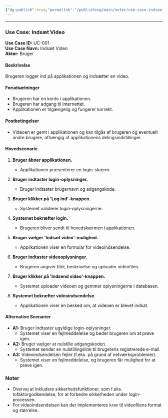 ```yaml
---
{"dg-publish":true,"permalink":"/publishing/main/noter/use-case-indsaet-video/","created":"2024-11-01T10:04:48.239+01:00"}
---
```


---
### Use Case: Indsæt Video

**Use Case ID:** UC-001  
**Use Case Navn:** Indsæt Video  
**Aktør:** Bruger

#### Beskrivelse

Brugeren logger ind på applikationen og indsætter en video.

#### Forudsætninger

- Brugeren har en konto i applikationen.
- Brugeren har adgang til internettet.
- Applikationen er tilgængelig og fungerer korrekt.

#### Postbetingelser

- Videoen er gemt i applikationen og kan tilgås af brugeren og eventuelt andre brugere, afhængig af applikationens delingsindstillinger.

#### Hovedscenarie

1. **Bruger åbner applikationen.**
    
    - Applikationen præsenterer en login-skærm.
2. **Bruger indtaster login-oplysninger.**
    
    - Bruger indtaster brugernavn og adgangskode.
3. **Bruger klikker på 'Log ind'-knappen.**
    
    - Systemet validerer login-oplysningerne.
4. **Systemet bekræfter login.**
    
    - Brugeren bliver sendt til hovedskærmen i applikationen.
5. **Bruger vælger 'Indsæt video'-mulighed.**
    
    - Applikationen viser en formular for videoindsendelse.
6. **Bruger indtaster videooplysninger.**
    
    - Brugeren angiver titel, beskrivelse og uploader videofilen.
7. **Bruger klikker på 'Indsend video'-knappen.**
    
    - Systemet uploader videoen og gemmer oplysningerne i databasen.
8. **Systemet bekræfter videoindsendelse.**
    
    - Applikationen viser en besked om, at videoen er blevet indsat.

#### Alternative Scenarier

- **A1:** Bruger indtaster ugyldige login-oplysninger.
    - Systemet viser en fejlmeddelelse og beder brugeren om at prøve igen.
- **A2:** Bruger vælger at nulstille adgangskoden.
    - Systemet sender en nulstillingslink til brugerens registrerede e-mail.
- **A3:** Videoindsendelsen fejler (f.eks. på grund af netværksproblemer).
    - Systemet viser en fejlmeddelelse, og brugeren får mulighed for at prøve igen.

### Noter

- Overvej at inkludere sikkerhedsfunktioner, som f.eks. tofaktorgodkendelse, for at forbedre sikkerheden under login-processen.
- For videoindsendelsen kan der implementeres krav til videofilens format og størrelse.
